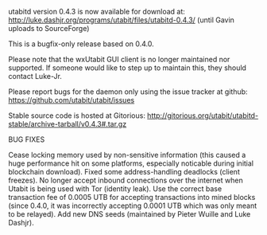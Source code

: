 utabitd version 0.4.3 is now available for download at:
http://luke.dashjr.org/programs/utabit/files/utabitd-0.4.3/ (until Gavin uploads to SourceForge)

This is a bugfix-only release based on 0.4.0.

Please note that the wxUtabit GUI client is no longer maintained nor supported. If someone would like to step up to maintain this, they should contact Luke-Jr.

Please report bugs for the daemon only using the issue tracker at github:
https://github.com/utabit/utabit/issues

Stable source code is hosted at Gitorious:
http://gitorious.org/utabit/utabitd-stable/archive-tarball/v0.4.3#.tar.gz

BUG FIXES

Cease locking memory used by non-sensitive information (this caused a huge performance hit on some platforms, especially noticable during initial blockchain download).
Fixed some address-handling deadlocks (client freezes).
No longer accept inbound connections over the internet when Utabit is being used with Tor (identity leak).
Use the correct base transaction fee of 0.0005 UTB for accepting transactions into mined blocks (since 0.4.0, it was incorrectly accepting 0.0001 UTB which was only meant to be relayed).
Add new DNS seeds (maintained by Pieter Wuille and Luke Dashjr).

